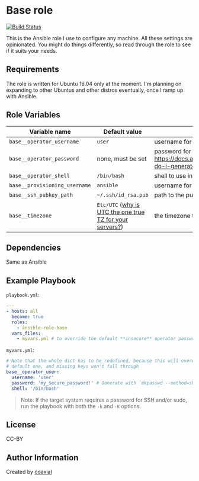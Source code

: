 Base role
=========
[![Build Status](https://travis-ci.org/coaxial/ansible-role-base.svg?branch=master)](https://travis-ci.org/coaxial/ansible-role-base)

This is the Ansible role I use to configure any machine. All these settings are
opinionated. You might do things differently, so read through the role to see
if it suits your needs.

Requirements
------------

The role is written for Ubuntu 16.04 only at the moment. I'm planning on
expanding to other Ubuntus and other distros eventually, once I ramp up with
Ansible.

Role Variables
--------------

Variable name | Default value | Purpose
--- | --- | ---
`base__operator_username` | `user` | username for the account that will be used to log into the server etc.
`base__operator_password` | none, must be set | password for the operator account. cf. to generate https://docs.ansible.com/ansible/latest/reference_appendices/faq.html#how-do-i-generate-crypted-passwords-for-the-user-module
`base__operator_shell` | `/bin/bash` | shell to use instead of `sh`
`base__provisioning_username` | `ansible` | username for the account that ansible will use
`base__ssh_pubkey_path` | `~/.ssh/id_rsa.pub` | path to the public key to be inserted into `authorized_keys` for both users
`base__timezone` | `Etc/UTC` ([why is UTC the one true TZ for your servers?](http://yellerapp.com/posts/2015-01-12-the-worst-server-setup-you-can-make.html)) | the timezone to be used on the machine

Dependencies
------------

Same as Ansible

Example Playbook
----------------

`playbook.yml`:
```yaml
---
- hosts: all
  become: true
  roles:
    - ansible-role-base
  vars_files:
    - myvars.yml # to override the default **insecure** operator password
```

`myvars.yml`:
```yaml
# Note that the whole dict has to be redefined, because this will overwrite the
# default one, and missing keys won't fall through
base__operator_user:
  username: 'user'
  password: 'my_$ecure_password!' # Generate with `mkpasswd --method=sha-512`, and encrypt with vault
  shell: '/bin/bash'
```

> Note: If the target system requires a password for SSH and/or sudo, run the
> playbook with both the `-k` and `-K` options.

License
-------

CC-BY

Author Information
------------------

Created by [coaxial](https://64b.it)
